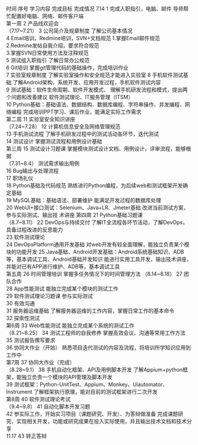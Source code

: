 时间	序号	学习内容	完成目标	完成情况
7.14	1	完成入职指引，电脑、邮件	导师帮忙配置好电脑、网络、邮件客户端	
第一周	2	产品线欢迎会		
（7.17~7.21）	3	公司简介及规章制度	了解公司基本情况	
	4	Email培训，Redmine培训，SVN+文档规范	1.掌握Email邮件规范	
			2.Redmine发帖自我介绍，要求符合规范	
			3.掌握SVN日常使用方法及注释规范	
	5	测试组入职指引	了解日常办公规范	
	6	Git培训	掌握git管理代码的基础操作，完成培训作业	
	7	实验室规章制度	了解实验室操作和安全规范才能进入实验室	
	8	手机软件测试基础	了解Android架构，系统开发、应用开发过程，手机软件测试内容	
	9	测试基础：软件生命周期、软件开发模式、	理解手机研发流程和模式，提出两个问题和改善建议	
		软件测试理论、IT服务管理（ITSM）		
	10	Python基础：基础语法、数据结构、数据库编程、字符串操作、并发编程、网络编程	完成培训PPT学习、课后作业，能满足实际工作需求	
第二周	11	实验室安全知识讲座		
（7.24~7.28）	12	计算机信息安全及网络管理规范		
	13	手机测试流程	了解手机研发过程中的测试活动各环节，迭代测试	
	14	测试设计	掌握测试流程和用例设计基础	
第三周	15	测试设计习题课	掌握模块测试设计文档、用例设计，评审流程，能够根据	
（7.31~8.4）			测试需求输出用例	
	16	Bug输出与处理流程		
	17	职场礼仪		
	18	Python基础及代码规范	熟练进行Python编程，为后续web和测试框架开发确定基础	
	19	MySQL基础：基础语法、部署维护	能满足开发过程的数据库处理	
	20	WebUI+接口测试：Selenium、Java+LR、Jmeter基础	改进当前测试方案，参与实际测试、输出技	
			术讲座	
第四周	21	Python基础习题课		
（8.7~8.11）	22	DevOps与持续交付	了解IT全流程各环节活动，了解DevOps，具备过程改进的反思能力	
	23	软件测试理论		
	24	DevOpsPlatform通用开发基础	对web开发有较全面理解，能独立负责某个模块的功能开发	
	25	Java基础、Android开发基础：Android系统基础知识、ADB等，基本调试工具、Android基础开发知识	能进行实用工具开发，输出技术讲座，并能对已有APP进行维护、ADB等，基本调试工具	
第五周	26	时间管理培训	掌握多任务情况下的时间管理方法	
（8.14~8.18）	27	团队合作		
	28	App性能测试	能独立完成某个模块的测试工作	
	29	软件测试理论习题课	参与实际测试	
	30	有效沟通		
	31	服务器运维基础	了解服务器运维的工作内容，掌握日常工作的基本命令	
	32	探索性测试		
第6周	33	Web性能测试	能独立完成某个系统的测试工作	
（8.21~8.25）	34	测试工程师的自我修养	掌握高效会议、沟通等常用工作方法	
	35	测试报告撰写要求		
	36	协同大作业（开始）	熟悉项目迭代测试的内容及流程，将培训所学知识应用到工作中	
第7周	37	协同大作业（完成）		
（8.28~9.1）	38	手机自动化框架、API及用例脚本开发	了解Appium+python框架，能独立负责一个模块的API管理及脚本开发	
	39	测试框架：Python-UnitTest、Appium、Monkey、Uiautomator、Instrument	了解框架执行原理，能对目前的测试框架进行二次开发	
第8周	40	软件测试理论考试		
（9.4~9.8）	41	自动化脚本开发习题		
	42	参实际工作，开始实习项目（课题研究、开发）、为答辩做准备	完成课题研究，实现相关开发，功能或研究成果在投入实际使用，并且输出技术文档和技术分享	
11.17	43	转正答辩		




